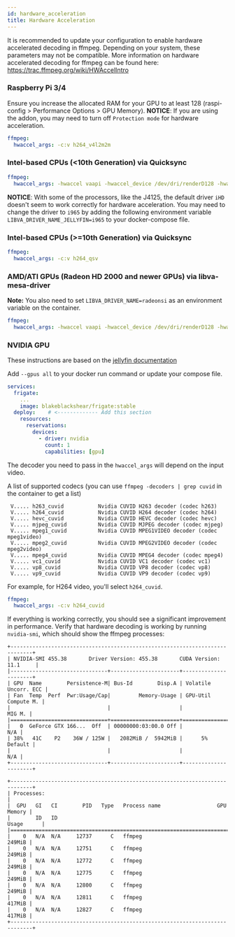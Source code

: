 ```yaml
---
id: hardware_acceleration
title: Hardware Acceleration
---
```


It is recommended to update your configuration to enable hardware accelerated decoding in ffmpeg. Depending on your system, these parameters may not be compatible. More information on hardware accelerated decoding for ffmpeg can be found here: https://trac.ffmpeg.org/wiki/HWAccelIntro

### Raspberry Pi 3/4

Ensure you increase the allocated RAM for your GPU to at least 128 (raspi-config > Performance Options > GPU Memory).
**NOTICE**: If you are using the addon, you may need to turn off `Protection mode` for hardware acceleration.

```yaml
ffmpeg:
  hwaccel_args: -c:v h264_v4l2m2m
```

### Intel-based CPUs (<10th Generation) via Quicksync

```yaml
ffmpeg:
  hwaccel_args: -hwaccel vaapi -hwaccel_device /dev/dri/renderD128 -hwaccel_output_format yuv420p
```
**NOTICE**: With some of the processors, like the J4125, the default driver `iHD` doesn't seem to work correctly for hardware acceleration. You may need to change the driver to `i965` by adding the following environment variable `LIBVA_DRIVER_NAME_JELLYFIN=i965` to your docker-compose file.   

### Intel-based CPUs (>=10th Generation) via Quicksync

```yaml
ffmpeg:
  hwaccel_args: -c:v h264_qsv
```

### AMD/ATI GPUs (Radeon HD 2000 and newer GPUs) via libva-mesa-driver

**Note:** You also need to set `LIBVA_DRIVER_NAME=radeonsi` as an environment variable on the container.

```yaml
ffmpeg:
  hwaccel_args: -hwaccel vaapi -hwaccel_device /dev/dri/renderD128 -hwaccel_output_format yuv420p
```

### NVIDIA GPU

These instructions are based on the [jellyfin documentation](https://jellyfin.org/docs/general/administration/hardware-acceleration.html#nvidia-hardware-acceleration-on-docker-linux)

Add `--gpus all` to your docker run command or update your compose file.

```yaml
services:
  frigate:
    ...
    image: blakeblackshear/frigate:stable
  deploy:    # <------------- Add this section
    resources:
      reservations:
        devices:
          - driver: nvidia
            count: 1
            capabilities: [gpu]
```

The decoder you need to pass in the `hwaccel_args` will depend on the input video.

A list of supported codecs (you can use `ffmpeg -decoders | grep cuvid` in the container to get a list)

```shell
 V..... h263_cuvid           Nvidia CUVID H263 decoder (codec h263)
 V..... h264_cuvid           Nvidia CUVID H264 decoder (codec h264)
 V..... hevc_cuvid           Nvidia CUVID HEVC decoder (codec hevc)
 V..... mjpeg_cuvid          Nvidia CUVID MJPEG decoder (codec mjpeg)
 V..... mpeg1_cuvid          Nvidia CUVID MPEG1VIDEO decoder (codec mpeg1video)
 V..... mpeg2_cuvid          Nvidia CUVID MPEG2VIDEO decoder (codec mpeg2video)
 V..... mpeg4_cuvid          Nvidia CUVID MPEG4 decoder (codec mpeg4)
 V..... vc1_cuvid            Nvidia CUVID VC1 decoder (codec vc1)
 V..... vp8_cuvid            Nvidia CUVID VP8 decoder (codec vp8)
 V..... vp9_cuvid            Nvidia CUVID VP9 decoder (codec vp9)
```

For example, for H264 video, you'll select `h264_cuvid`.

```yaml
ffmpeg:
  hwaccel_args: -c:v h264_cuvid
```

If everything is working correctly, you should see a significant improvement in performance.
Verify that hardware decoding is working by running `nvidia-smi`, which should show the ffmpeg
processes:

```
+-----------------------------------------------------------------------------+
| NVIDIA-SMI 455.38       Driver Version: 455.38       CUDA Version: 11.1     |
|-------------------------------+----------------------+----------------------+
| GPU  Name        Persistence-M| Bus-Id        Disp.A | Volatile Uncorr. ECC |
| Fan  Temp  Perf  Pwr:Usage/Cap|         Memory-Usage | GPU-Util  Compute M. |
|                               |                      |               MIG M. |
|===============================+======================+======================|
|   0  GeForce GTX 166...  Off  | 00000000:03:00.0 Off |                  N/A |
| 38%   41C    P2    36W / 125W |   2082MiB /  5942MiB |      5%      Default |
|                               |                      |                  N/A |
+-------------------------------+----------------------+----------------------+

+-----------------------------------------------------------------------------+
| Processes:                                                                  |
|  GPU   GI   CI        PID   Type   Process name                  GPU Memory |
|        ID   ID                                                   Usage      |
|=============================================================================|
|    0   N/A  N/A     12737      C   ffmpeg                            249MiB |
|    0   N/A  N/A     12751      C   ffmpeg                            249MiB |
|    0   N/A  N/A     12772      C   ffmpeg                            249MiB |
|    0   N/A  N/A     12775      C   ffmpeg                            249MiB |
|    0   N/A  N/A     12800      C   ffmpeg                            249MiB |
|    0   N/A  N/A     12811      C   ffmpeg                            417MiB |
|    0   N/A  N/A     12827      C   ffmpeg                            417MiB |
+-----------------------------------------------------------------------------+
```
